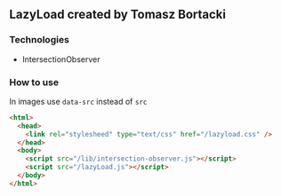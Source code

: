 ## LazyLoad created by Tomasz Bortacki

### Technologies

- IntersectionObserver

### How to use

In images use `data-src` instead of `src`

```html
<html>
  <head>
    <link rel="stylesheed" type="text/css" href="/lazyload.css" />
  </head>
  <body>
    <script src="/lib/intersection-observer.js"></script>
    <script src="/lazyLoad.js"></script>
  </body>
</html>
```

